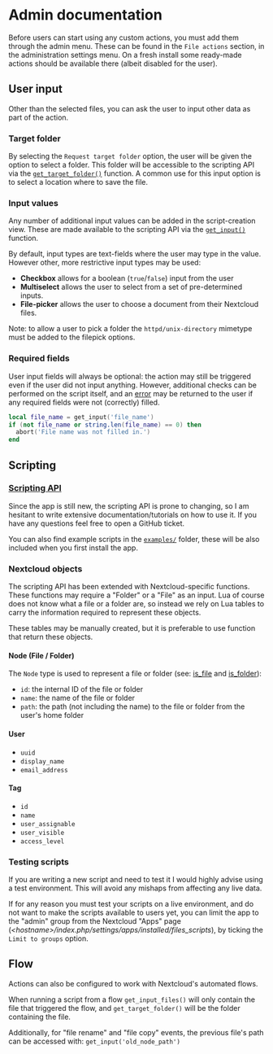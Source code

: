 # Admin documentation

Before users can start using any custom actions, you must add them through the admin menu. These can be found in the `File actions` section, in the administration settings menu. On a fresh install some ready-made actions should be available there (albeit disabled for the user).

## User input
Other than the selected files, you can ask the user to input other data as part of the action. 

### Target folder
By selecting the `Request target folder` option, the user will be given the option to select a folder. This folder will be accessible to the scripting API via the [`get_target_folder()`](Functions.md#get_target_folder) function.
A common use for this input option is to select a location where to save the file.

### Input values
Any number of additional input values can be added in the script-creation view. These are made available to the scripting API via the [`get_input()`](Functions.md#get_input) function. 

By default, input types are text-fields where the user may type in the value. However other, more restrictive input types may be used:

- **Checkbox** allows for a boolean (`true`/`false`)  input from the user
- **Multiselect** allows the user to select from a set of pre-determined inputs.
- **File-picker** allows the user to choose a document from their Nextcloud files. 

Note: to allow a user to pick a folder the `httpd/unix-directory` mimetype must be added to the filepick options.

### Required fields
User input fields will always be optional: the action may still be triggered even if the user did not input anything. However, additional checks can be performed on the script itself, and an [error](Functions.md#abort) may be returned to the user if any required fields were not (correctly) filled.

```lua
local file_name = get_input('file_name')
if (not file_name or string.len(file_name) == 0) then
  abort('File name was not filled in.')
end 
```


## Scripting

### [Scripting API](Functions.md)
Since the app is still new, the scripting API is prone to changing, so I am hesitant to write extensive documentation/tutorials on how to use it. If you have any questions feel free to open a GitHub ticket.

You can also find example scripts in the [`examples/`](/examples)  folder, these will be also included when you first install the app.

### Nextcloud objects
The scripting API has been extended with Nextcloud-specific functions. These functions may require a "Folder" or a "File" as an input. Lua of course does not know what a file or a folder are, so instead we rely on Lua tables to carry the information required to represent these objects.

These tables may be manually created, but it is preferable to use function that return these objects.

#### Node (File / Folder)
The `Node` type is used to represent a file or folder (see: [is_file](Functions.md) and [is_folder](Functions.md)):
 * `id`: the internal ID of the file or folder
 * `name`: the name of the file or folder
 * `path`: the path (not including the name) to the file or folder from the user's home folder 

#### User
 * `uuid`
 * `display_name`
 * `email_address`

#### Tag
 * `id`
 * `name`
 * `user_assignable`
 * `user_visible`
 * `access_level`

### Testing scripts

If you are writing a new script and need to test it I would highly advise using a test environment. This will avoid any mishaps from affecting any live data.

If for any reason you must test your scripts on a live environment, and do not want to make the scripts available to users yet, you can limit the app to the "admin" group from the Nextcloud "Apps" page (*\<hostname\>/index.php/settings/apps/installed/files_scripts*), by ticking the `Limit to groups` option.

## Flow

Actions can also be configured to work with Nextcloud's automated flows.

When running a script from a flow `get_input_files()` will only contain the file that triggered the flow, and `get_target_folder()` will be the folder containing the file. 

Additionally, for "file rename" and "file copy" events, the previous file's path can be accessed with: `get_input('old_node_path')`
